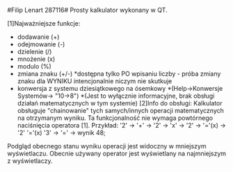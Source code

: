#Filip Lenart 287116#
Prosty kalkulator wykonany w QT.

[1]Najważniejsze funkcje: 
- dodawanie (+)
- odejmowanie (-)
- dzielenie (/)
- mnożenie (x)
- modulo (%)
- zmiana znaku (+/-)
    *dostępna tylko PO wpisaniu liczby - próba zmiany znaku dla WYNIKU intencjonalnie niczym nie skutkuje
- konwersja z systemu dziesiątkowego na ósemkowy
    *(Help->Konwersje Systemów-> "10->8")
    *(Jest to wyłącznie informacyjne, brak obsługi działań matematycznych w tym systemie)
[2]Info do obsługi:
Kalkulator obsługuje "chainowanie" tych samych/innych operacji matematycznych na otrzymanym wyniku.
Ta funkcjonalność nie wymaga powtórnego naciśnięcia operatora [1].
Przykład: '2' -> '+' -> '2' -> 'x' -> '2' -> '='(x) -> '2' '='(x) '3' -> '=' -> wynik 48;

Podgląd obecnego stanu wyniku operacji jest widoczny w mniejszym wyświetlaczu.
Obecnie używany operator jest wyświetlany na najmniejszym z wyświetlaczy.
